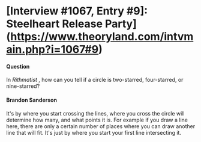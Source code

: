 # [Interview #1067, Entry #9]: Steelheart Release Party](https://www.theoryland.com/intvmain.php?i=1067#9)

#### Question

In
*Rithmatist*
, how can you tell if a circle is two-starred, four-starred, or nine-starred?

#### Brandon Sanderson

It's by where you start crossing the lines, where you cross the circle will determine how many, and what points it is. For example if you draw a line here, there are only a certain number of places where you can draw another line that will fit. It's just by where you start your first line intersecting it.

